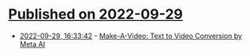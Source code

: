 # [Published on 2022-09-29](index.md)

* [2022-09-29, 16:33:42](https://lobste.rs/s/mrfvdt/make_video_text_video_conversion_by_meta) - [Make-A-Video: Text to Video Conversion by Meta AI](https://makeavideo.studio/)
